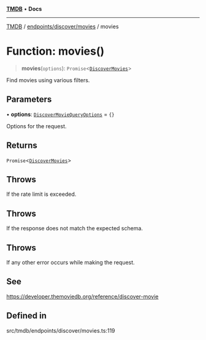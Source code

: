[**TMDB**](../../../../README.md) • **Docs**

***

[TMDB](../../../../README.md) / [endpoints/discover/movies](../README.md) / movies

# Function: movies()

> **movies**(`options`): `Promise`\<[`DiscoverMovies`](../../../../structs/Schemas/type-aliases/DiscoverMovies.md)\>

Find movies using various filters.

## Parameters

• **options**: [`DiscoverMovieQueryOptions`](../type-aliases/DiscoverMovieQueryOptions.md) = `{}`

Options for the request.

## Returns

`Promise`\<[`DiscoverMovies`](../../../../structs/Schemas/type-aliases/DiscoverMovies.md)\>

## Throws

If the rate limit is exceeded.

## Throws

If the response does not match the expected schema.

## Throws

If any other error occurs while making the request.

## See

https://developer.themoviedb.org/reference/discover-movie

## Defined in

src/tmdb/endpoints/discover/movies.ts:119
